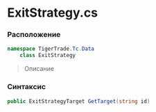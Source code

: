 
# ExitStrategy.cs
### Расположение
```csharp
namespace TigerTrade.Tc.Data  
    class ExitStrategy
```

> Описание

### Синтаксис
```csharp
public ExitStrategyTarget GetTarget(string id)
```
